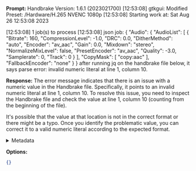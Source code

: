 **Prompt:**
Handbrake Version: 1.6.1 (2023021700)
[12:53:08] gtkgui: Modified Preset: /Hardware/H.265 NVENC 1080p
[12:53:08] Starting work at: Sat Aug 26 12:53:08 2023

[12:53:08] 1 job(s) to process
[12:53:08] json job:
{
    "Audio": {
        "AudioList": [
            {
                "Bitrate": 160,
                "CompressionLevel": -1.0,
                "DRC": 0.0,
                "DitherMethod": "auto",
                "Encoder": "av_aac",
                "Gain": 0.0,
                "Mixdown": "stereo",
                "NormalizeMixLevel": false,
                "PresetEncoder": "av_aac",
                "Quality": -3.0,
                "Samplerate": 0,
                "Track": 0
            }
        ],
        "CopyMask": [
            "copy:aac"
        ],
        "FallbackEncoder": "none"
    }
}
 after running jq on the handbrake file below, it says parse error: invalid numeric literal at line 1, column 10.

**Response:**
The error message indicates that there is an issue with a numeric value in the Handbrake file. Specifically, it points to an invalid numeric literal at line 1, column 10. To resolve this issue, you need to inspect the Handbrake file and check the value at line 1, column 10 (counting from the beginning of the file).

It's possible that the value at that location is not in the correct format or there might be a typo. Once you identify the problematic value, you can correct it to a valid numeric literal according to the expected format.

<details><summary>Metadata</summary>

- Duration: 4248 ms
- Datetime: 2023-08-26T12:48:36.845289
- Model: gpt-3.5-turbo-0613

</details>

**Options:**
```json
{}
```


